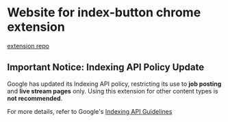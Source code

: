 # Website for index-button chrome extension

[extension repo](https://github.com/breathingcyborg/index-button-extension)

## Important Notice: Indexing API Policy Update  

Google has updated its Indexing API policy, restricting its use to **job posting** and **live stream pages** only. Using this extension for other content types is **not recommended**.

For more details, refer to Google's [Indexing API Guidelines](https://developers.google.com/search/apis/indexing-api/v3/quickstart)